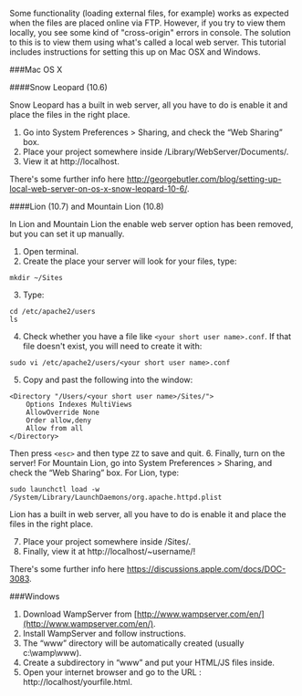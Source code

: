 Some functionality (loading external files, for example) works as expected when the files are placed online via FTP. However, if you try to view them locally, you see some kind of "cross-origin" errors in console. The solution to this is to view them using what's called a local web server. This tutorial includes instructions for setting this up on Mac OSX and Windows.

###Mac OS X

####Snow Leopard (10.6)

Snow Leopard has a built in web server, all you have to do is enable it and place the files in the right place.

1. Go into Sys­tem Pref­er­ences > Shar­ing, and check the “Web Shar­ing” box.
2. Place your project somewhere inside /Library/WebServer/Documents/.
3. View it at http://localhost.

There's some further info here http://georgebutler.com/blog/setting-up-local-web-server-on-os-x-snow-leopard-10-6/.


####Lion (10.7) and Mountain Lion (10.8)

In Lion and Mountain Lion the enable web server option has been removed, but you can set it up manually.

1. Open terminal.
2. Create the place your server will look for your files, type:
```
mkdir ~/Sites
```

3. Type:
```
cd /etc/apache2/users
ls
```
4. Check whether you have a file like ```<your short user name>.conf```. If that file doesn't exist, you will need to create it with:
```
sudo vi /etc/apache2/users/<your short user name>.conf
```
5. Copy and past the following into the window:
```
<Directory "/Users/<your short user name>/Sites/">
    Options Indexes MultiViews
    AllowOverride None
    Order allow,deny
    Allow from all
</Directory>
```
Then press ```<esc>``` and then type ```ZZ``` to save and quit.
6. Finally, turn on the server! For Mountain Lion, go into Sys­tem Pref­er­ences > Shar­ing, and check the “Web Shar­ing” box.
For Lion, type: 
```
sudo launchctl load -w /System/Library/LaunchDaemons/org.apache.httpd.plist
``` 
Lion has a built in web server, all you have to do is enable it and place the files in the right place.

7. Place your project somewhere inside /Sites/.
8. Finally, view it at http://localhost/~username/!

There's some further info here https://discussions.apple.com/docs/DOC-3083.


###Windows

1. Download WampServer from [http://www.wampserver.com/en/](http://www.wampserver.com/en/).
2. Install WampServer and follow instructions.
3. The “www” directory will be automatically created (usually c:\wamp\www).
4. Create a subdirectory in “www” and put your HTML/JS files inside.
5. Open your internet browser and go to the URL : http://localhost/yourfile.html.